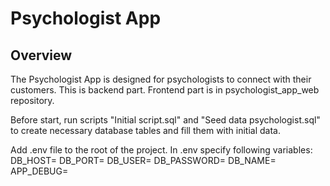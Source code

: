 # Psychologist App

## Overview

The Psychologist App is designed for psychologists to connect with their customers.
This is backend part. Frontend part is in psychologist_app_web repository.

Before start, run scripts "Initial script.sql" and "Seed data psychologist.sql" to create necessary database tables and fill them with initial data.

Add .env file to the root of the project.
In .env specify following variables:
DB_HOST=
DB_PORT=
DB_USER=
DB_PASSWORD=
DB_NAME=
APP_DEBUG=
